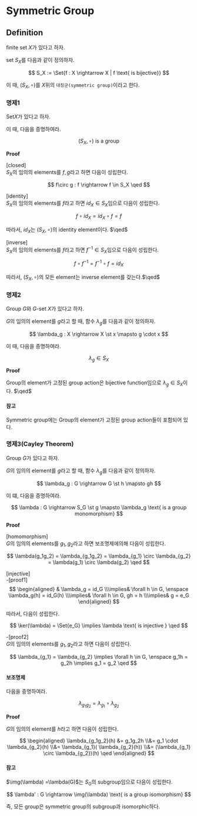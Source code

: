 # Symmetric Group
## Definition
finite set $X$가 있다고 하자. 

set $S_X$를 다음과 같이 정의하자.

$$ S_X := \Set{f : X \rightarrow X | f \text{ is bijective}} $$

이 때, $(S_X,\circ)$를 $X$위의 `대칭군(symmetric group)`이라고 한다.

### 명제1
Set$X$가 있다고 하자.

이 때, 다음을 증명하여라.

$$ (S_X,\circ) \text{ is a group} $$

**Proof**

[closed]  
$S_X$의 임의의 elements를 $f,g$라고 하면 다음이 성립한다.

$$ f\circ g : f \rightarrow f \in S_X  \qed $$

[identity]  
$S_X$의 임의의 elements를 $f$라고 하면 $id_X \in S_X$임으로 다음이 성립한다.

$$ f \circ id_X = id_X \circ f = f $$

따라서, $id_X$는 $(S_X,\circ)$의 identity element이다. $\qed$

[inverse]  
$S_X$의 임의의 elements를 $f$라고 하면 $f^{-1} \in S_X$임으로 다음이 성립한다.

$$ f \circ f^{-1} = f^{-1} \circ f = id_X $$

따라서, $(S_X,\circ)$의 모든 element는 inverse element를 갖는다.$\qed$

### 명제2
Group $G$와 $G$-set $X$가 있다고 하자.

$G$의 임의의 element를 $g$라고 할 때, 함수 $\lambda_g$를 다음과 같이 정의하자.

$$ \lambda_g : X \rightarrow X \st x \mapsto g \cdot x $$

이 때, 다음을 증명하여라.

$$ \lambda_g \in S_X $$

**Proof**

Group의 element가 고정된 group action은 bijective function임으로 $\lambda_g \in S_X$이다. $\qed$

#### 참고
Symmetric group에는 Group의 element가 고정된 group action들이 포함되어 있다.

### 명제3(Cayley Theorem)
Group $G$가 있다고 하자.

$G$의 임의의 element를 $g$라고 할 때, 함수 $\lambda_g$를 다음과 같이 정의하자.

$$ \lambda_g : G \rightarrow G \st h \mapsto gh $$

이 떄, 다음을 증명하여라.

$$ \lambda : G \rightarrow S_G \st g \mapsto \lambda_g \text{ is a group monomorphism} $$

**Proof**

[homomorphism]  
$G$의 임의의 elements를 $g_1,g_2$라고 하면 보조명제에의해 다음이 성립한다.

$$ \lambda(g_1g_2) = \lambda_{g_1g_2} = \lambda_{g_1} \circ \lambda_{g_2} = \lambda(g_1) \circ \lambda(g_2) \qed $$

[injective]  
-[proof1]  
$$ \begin{aligned} & \lambda_g = id_G \\\implies& \forall h \in G, \enspace \lambda_g(h) = id_G(h) \\\implies& \forall h \in G, gh = h \\\implies& g = e_G \end{aligned}  $$

따라서, 다음이 성립한다.

$$ \ker(\lambda) = \Set{e_G} \implies \lambda \text{ is injective } \qed $$

-[proof2]  
$G$의 임의의 elements를 $g_1,g_2$라고 하면 다음이 성립한다.

$$ \lambda_{g_1} = \lambda_{g_2} \implies \forall h \in G, \enspace g_1h = g_2h \implies g_1 = g_2 \qed $$

#### 보조명제
다음을 증명하여라.

$$ \lambda_{g_1g_2} = \lambda_{g_1} \circ \lambda_{g_2} $$

**Proof**

$G$의 임의의 element를 $h$라고 하면 다음이 성립한다.

$$ \begin{aligned} \lambda_{g_1g_2}(h) &= g_1g_2h \\&= g_1 \cdot \lambda_{g_2}(h) \\&= \lambda_{g_1}( \lambda_{g_2}(h)) \\&= (\lambda_{g_1} \circ \lambda_{g_2})(h) \qed \end{aligned} $$

#### 참고

$\img(\lambda) =\lambda(G)$는 $S_G$의 subgroup임으로 다음이 성립한다.

$$ \lambda' : G \rightarrow \img(\lambda) \text{ is a group isomorphism} $$

즉, 모든 group은 symmetric group의 subgroup과 isomorphic하다.